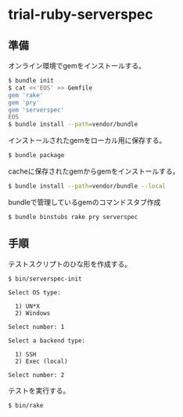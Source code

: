 trial-ruby-serverspec
=====================

準備
----

オンライン環境でgemをインストールする。

```sh
$ bundle init
$ cat <<'EOS' >> Gemfile
gem 'rake'
gem 'pry'
gem 'serverspec'
EOS
$ bundle install --path=vendor/bundle
```

インストールされたgemをローカル用に保存する。

```sh
$ bundle package
```

cacheに保存されたgemからgemをインストールする。

```sh
$ bundle install --path=vendor/bundle --local
```

bundleで管理しているgemのコマンドスタブ作成

```sh
$ bundle binstubs rake pry serverspec
```

手順
----

テストスクリプトのひな形を作成する。

```sh
$ bin/serverspec-init
```
```
Select OS type:

  1) UN*X
  2) Windows

Select number: 1

Select a backend type:

  1) SSH
  2) Exec (local)

Select number: 2
```

テストを実行する。

```sh
$ bin/rake
```
